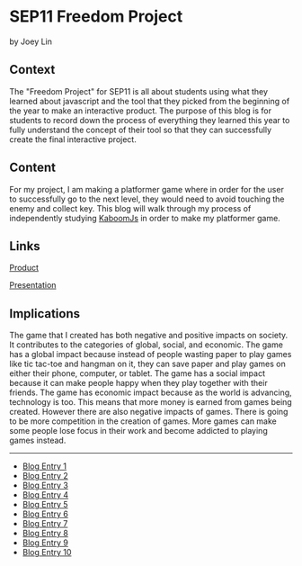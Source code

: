# SEP11 Freedom Project
by Joey Lin

## Context
The "Freedom Project" for SEP11 is all about students using what they learned about javascript and the tool that they picked from the beginning of the year to make an interactive product. The purpose of this blog is for students to record down the process of everything they learned this year to fully understand the concept of their tool so that they can successfully create the final interactive project.

## Content
For my project, I am making a platformer game where in order for the user to successfully go to the next level, they would need to avoid touching the enemy and collect key. This blog will walk through my process of independently studying [KaboomJs](https://kaboomjs.com/) in order to make my platformer game.

## Links

[Product](https://kaboommvp.joeyl2331.repl.co/)

[Presentation](https://docs.google.com/presentation/d/1FpO-C7nIJPvUqXbL06BDwJoHZ42De3VwB8euvCJHdwM/edit#slide=id.g243974dd3c0_0_1903)

## Implications
The game that I created has both negative and positive impacts on society. It contributes to the categories of global, social, and economic. The game has a global impact because instead of people wasting paper to play games like tic tac-toe and hangman on it, they can save paper and play games on either their phone, computer, or tablet. The game has a social impact because it can make people happy when they play together with their friends. The game has economic impact because as the world is advancing, technology is too. This means that more money is earned from games being created. However there are also negative impacts of games. There is going to be more competition in the creation of games. More games can make some people lose focus in their work and become addicted to playing games instead. 

---

* [Blog Entry 1](entries/entry01.md)
* [Blog Entry 2](entries/entry02.md)
* [Blog Entry 3](entries/entry03.md)
* [Blog Entry 4](entries/entry04.md)
* [Blog Entry 5](entries/entry05.md)
* [Blog Entry 6](entries/entry06.md)
* [Blog Entry 7](entries/entry07.md)
* [Blog Entry 8](entries/entry08.md)
* [Blog Entry 9](entries/entry09.md)
* [Blog Entry 10](entries/entry10.md)
